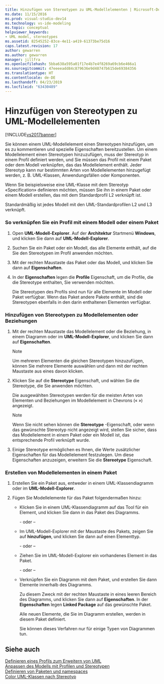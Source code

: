 ```yaml
---
title: Hinzufügen von Stereotypen zu UML-Modellelementen | Microsoft-Dokumentation
ms.date: 11/15/2016
ms.prod: visual-studio-dev14
ms.technology: vs-ide-modeling
ms.topic: conceptual
helpviewer_keywords:
- UML model, stereotypes
ms.assetid: 82545252-83ce-4e11-a419-61373be75d16
caps.latest.revision: 17
author: gewarren
ms.author: gewarren
manager: jillfra
ms.openlocfilehash: 5bba638a595a01f17e4b7e4f8269a69cb6e466a1
ms.sourcegitcommit: 47eeeeadd84c879636e9d48747b615de69384356
ms.translationtype: HT
ms.contentlocale: de-DE
ms.lasthandoff: 04/23/2019
ms.locfileid: "63430489"
---
```

# <a name="add-stereotypes-to-uml-model-elements"></a>Hinzufügen von Stereotypen zu UML-Modellelementen
[!INCLUDE[vs2017banner](../includes/vs2017banner.md)]

Sie können einem UML-Modellelement einen Stereotypen hinzufügen, um es zu kommentieren und spezielle Eigenschaften bereitzustellen.  Um einem Modellelement einen Stereotypen hinzuzufügen, muss der Stereotyp in einem Profil definiert werden, und Sie müssen das Profil mit einem Paket oder dem Modell verknüpfen, das das Modellelement enthält. Jeder Stereotyp kann nur bestimmten Arten von Modellelementen hinzugefügt werden, z. B. UML-Klassen, Anwendungsfällen oder Komponenten.  
  
 Wenn Sie beispielsweise eine UML-Klasse mit dem Stereotyp «Specification» definieren möchten, müssen Sie ihn in einem Paket oder einem Modell erstellen, das mit dem Standardprofil L2 verknüpft ist.  
  
 Standardmäßig ist jedes Modell mit den UML-Standardprofilen L2 und L3 verknüpft.  
  
### <a name="to-link-a-profile-to-a-model-or-a-package"></a>So verknüpfen Sie ein Profil mit einem Modell oder einem Paket  
  
1. Open **UML-Modell-Explorer**. Auf der **Architektur** Startmenü **Windows**, und klicken Sie dann auf **UML-Modell-Explorer**.  
  
2. Suchen Sie ein Paket oder ein Modell, das alle Elemente enthält, auf die Sie den Stereotypen im Profil anwenden möchten.  
  
3. Mit der rechten Maustaste das Paket oder das Modell, und klicken Sie dann auf **Eigenschaften**.  
  
4. In der **Eigenschaften** legen die **Profile** Eigenschaft, um die Profile, die die Stereotype enthalten, Sie verwenden möchten.  
  
     Die Stereotypen des Profils sind nun für alle Elemente im Modell oder Paket verfügbar. Wenn das Paket andere Pakete enthält, sind die Stereotypen ebenfalls in den darin enthaltenen Elementen verfügbar.  
  
### <a name="to-add-stereotypes-to-model-elements-or-relationships"></a>Hinzufügen von Stereotypen zu Modellelementen oder Beziehungen  
  
1. Mit der rechten Maustaste das Modellelement oder die Beziehung, in einem Diagramm oder im **UML-Modell-Explorer**, und klicken Sie dann auf **Eigenschaften**.  
  
    > [!NOTE]
    > Um mehreren Elementen die gleichen Stereotypen hinzuzufügen, können Sie mehrere Elemente auswählen und dann mit der rechten Maustaste aus eines davon klicken.  
  
2. Klicken Sie auf die **Stereotype** Eigenschaft, und wählen Sie die Stereotype, die Sie anwenden möchten.  
  
     Die ausgewählten Stereotypen werden für die meisten Arten von Elementen und Beziehungen im Modellelement in Chevrons (« ») angezeigt.  
  
    > [!NOTE]
    > Wenn Sie nicht sehen können die **Stereotype** -Eigenschaft, oder wenn das gewünschte Stereotyp nicht angezeigt wird, stellen Sie sicher, dass das Modellelement in einem Paket oder ein Modell ist, das entsprechende Profil verknüpft wurde.  
  
3. Einige Stereotype ermöglichen es Ihnen, die Werte zusätzlicher Eigenschaften für das Modellelement festzulegen. Um diese Eigenschaften anzuzeigen, erweitern Sie die **Stereotype** Eigenschaft.  
  
### <a name="to-create-model-elements-within-a-package"></a>Erstellen von Modellelementen in einem Paket  
  
1. Erstellen Sie ein Paket aus, entweder in einem UML-Klassendiagramm oder im **UML-Modell-Explorer**.  
  
2. Fügen Sie Modellelemente für das Paket folgendermaßen hinzu:  
  
    - Klicken Sie in einem UML-Klassendiagramm auf das Tool für ein Element, und klicken Sie dann in das Paket des Diagramms.  
  
         \- oder –  
  
    - Im UML-Modell-Explorer mit der Maustaste des Pakets, zeigen Sie auf **hinzufügen**, und klicken Sie dann auf einen Elementtyp.  
  
         \- oder –  
  
    - Ziehen Sie im UML-Modell-Explorer ein vorhandenes Element in das Paket.  
  
         \- oder –  
  
    - Verknüpfen Sie ein Diagramm mit dem Paket, und erstellen Sie dann Elemente innerhalb des Diagramms.  
  
         Zu diesem Zweck mit der rechten Maustaste in eines leeren Bereich des Diagramms, und klicken Sie dann auf **Eigenschaften**. In der **Eigenschaften** legen **Linked Package** auf das gewünschte Paket.  
  
         Alle neuen Elemente, die Sie im Diagramm erstellen, werden in diesem Paket definiert.  
  
         Sie können dieses Verfahren nur für einige Typen von Diagrammen tun.  
  
## <a name="see-also"></a>Siehe auch  
 [Definieren eines Profils zum Erweitern von UML](../modeling/define-a-profile-to-extend-uml.md)   
 [Anpassen des Modells mit Profilen und Stereotypen](../modeling/customize-your-model-with-profiles-and-stereotypes.md)   
 [Definieren von Paketen und namespaces](../modeling/define-packages-and-namespaces.md)   
 [Color UML-Klassen nach Stereotyp](http://code.msdn.microsoft.com/UML-Color-Classes-by-07de2b70)
